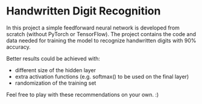 # Handwritten Digit Recognition
In this project a simple feedforward neural network is developed from scratch (without PyTorch or TensorFlow). The project contains the code and data needed for training the model to recognize handwritten digits with 90% accuracy.

Better results could be achieved with:
 - different size of the hidden layer
 - extra activation functions (e.g. softmax() to be used on the final layer)
 - randomization of the training set

Feel free to play with these recommendations on your own. :)
